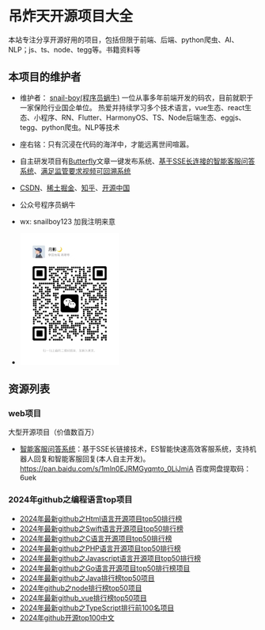 # 吊炸天开源项目大全
本站专注分享开源好用的项目，包括但限于前端、后端、python爬虫、AI、NLP；js、ts、node、tegg等。书籍资料等



## 本项目的维护者

- 维护者： [snail-boy(程序员蜗牛)](https://github.com/snail-boy) 一位从事多年前端开发的码农，目前就职于一家保险行业国企单位。 热爱并持续学习多个技术语言，vue生态、react生态、小程序、RN、Flutter、HarmonyOS、TS、Node后端生态、eggjs、tegg、python爬虫。NLP等技术
- 座右铭：只有沉浸在代码的海洋中，才能远离世间喧嚣。

- 自主研发项目有[Butterfly](https://www.butterfly.top)文章一键发布系统、[基于SSE长连接的智能客服问答系统](https://blog.csdn.net/websmallrabbit/article/details/137526410)、[满足监管要求视频可回溯系统](https://blog.csdn.net/websmallrabbit/article/details/136591175?ops_request_misc=%257B%2522request%255Fid%2522%253A%2522171283220816777224449603%2522%252C%2522scm%2522%253A%252220140713.130102334.pc%255Fblog.%2522%257D&request_id=171283220816777224449603&biz_id=0&utm_medium=distribute.pc_search_result.none-task-blog-2~blog~first_rank_ecpm_v1~rank_v31_ecpm-1-136591175-null-null.nonecase&utm_term=%E8%A7%86%E9%A2%91%E5%8F%AF%E5%9B%9E%E6%BA%AF&spm=1018.2226.3001.4450)

- [CSDN](https://blog.csdn.net/websmallrabbit)、[稀土掘金](https://juejin.cn/user/2189882895896013)、[知乎](https://zhuanlan.zhihu.com/p/691385482)、[开源中国](https://my.oschina.net/snailbody)

- 公众号程序员蜗牛
- wx: snailboy123 加我注明来意 
- <img src="./img/wx.jpg" width=200 />

## 资源列表

### web项目

大型开源项目（价值数百万）

*  [智能客服问答系统](https://pan.baidu.com/s/1mln0EJRMGyqmto_0LiJmiA)：基于SSE长链接技术，ES智能快速高效客服系统，支持机器人回复和智能客服回复(本人自主开发)。https://pan.baidu.com/s/1mln0EJRMGyqmto_0LiJmiA 百度网盘提取码：6uek


### 2024年github之编程语言top项目

*  [2024年最新github之Html语言开源项目top50排行榜](https://blog.csdn.net/websmallrabbit/article/details/137566485)
*  [2024年最新github之Swift语言开源项目top50排行榜](https://blog.csdn.net/websmallrabbit/article/details/137565768)
*  [2024年最新github之C语言开源项目top50排行榜](https://blog.csdn.net/websmallrabbit/article/details/137520659)
*  [2024年最新github之PHP语言开源项目top50排行榜](https://blog.csdn.net/websmallrabbit/article/details/137372037)
*  [2024年最新github之Javascript语言开源项目top50排行榜](https://blog.csdn.net/websmallrabbit/article/details/137296096)
*  [2024年最新github之Go语言开源项目top50排行榜项目](https://blog.csdn.net/websmallrabbit/article/details/137294760)
*  [2024年最新github之Java排行榜top50项目](https://blog.csdn.net/websmallrabbit/article/details/137202213)
*  [2024年github之node排行榜top50项目](https://blog.csdn.net/websmallrabbit/article/details/137197726)
*  [2024年最新github_vue排行榜top50项目](https://blog.csdn.net/websmallrabbit/article/details/137175330)
*  [2024年最新github之TypeScript排行前100名项目](https://blog.csdn.net/websmallrabbit/article/details/137173355)
*  [2024年github开源top100中文](https://blog.csdn.net/websmallrabbit/article/details/137158300)

